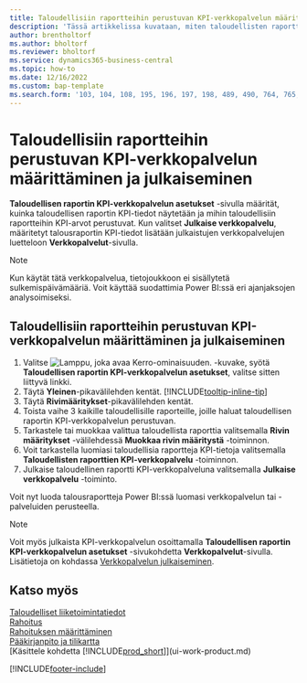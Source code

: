 ```yaml
---
title: Taloudellisiin raportteihin perustuvan KPI-verkkopalvelun määrittäminen ja julkaiseminen
description: 'Tässä artikkelissa kuvataan, miten taloudellisten raporttien KPI-tiedot näytetään tietyissä taloudellisissa raporteissa.'
author: brentholtorf
ms.author: bholtorf
ms.reviewer: bholtorf
ms.service: dynamics365-business-central
ms.topic: how-to
ms.date: 12/16/2022
ms.custom: bap-template
ms.search.form: '103, 104, 108, 195, 196, 197, 198, 489, 490, 764, 765, 766'
---
```

# <a name="set-up-and-publish-kpi-web-services-based-on-financial-reports"></a><a name="set-up-and-publish-kpi-web-services-based-on-financial-reports"></a>Taloudellisiin raportteihin perustuvan KPI-verkkopalvelun määrittäminen ja julkaiseminen

**Taloudellisen raportin KPI-verkkopalvelun asetukset** -sivulla määrität, kuinka taloudellisen raportin KPI-tiedot näytetään ja mihin taloudellisiin raportteihin KPI-arvot perustuvat. Kun valitset **Julkaise verkkopalvelu**, määritetyt talousraportin KPI-tiedot lisätään julkaistujen verkkopalvelujen luetteloon **Verkkopalvelut**-sivulla.

> [!NOTE]
> Kun käytät tätä verkkopalvelua, tietojoukkoon ei sisällytetä sulkemispäivämääriä. Voit käyttää suodattimia Power BI:ssä eri ajanjaksojen analysoimiseksi.

## <a name="set-up-and-publish-a-kpi-web-service-based-on-financial-reports"></a><a name="set-up-and-publish-a-kpi-web-service-based-on-financial-reports"></a>Taloudellisiin raportteihin perustuvan KPI-verkkopalvelun määrittäminen ja julkaiseminen
  
1. Valitse ![Lamppu, joka avaa Kerro-ominaisuuden.](media/ui-search/search_small.png "Kerro, mitä haluat tehdä") -kuvake, syötä **Taloudellisen raportin KPI-verkkopalvelun asetukset**, valitse sitten liittyvä linkki.
2. Täytä  **Yleinen**-pikavälilehden kentät. [!INCLUDE[tooltip-inline-tip](includes/tooltip-inline-tip_md.md)]
3. Täytä **Rivimääritykset**-pikavälilehden kentät.
4. Toista vaihe 3 kaikille taloudellisille raporteille, joille haluat taloudellisen raportin KPI-verkkopalvelun perustuvan.  
5. Tarkastele tai muokkaa valittua taloudellista raporttia valitsemalla **Rivin määritykset** -välilehdessä **Muokkaa rivin määritystä** -toiminnon.
6. Voit tarkastella luomiasi taloudellisia raportteja KPI-tietoja valitsemalla **Taloudellisten raporttien KPI-verkkopalvelu** -toiminnon.
7. Julkaise taloudellinen raportti KPI-verkkopalveluna valitsemalla **Julkaise verkkopalvelu** -toiminto.

Voit nyt luoda talousraportteja  Power BI:ssä luomasi verkkopalvelun tai -palveluiden perusteella.

> [!NOTE]  
> Voit myös julkaista KPI-verkkopalvelun osoittamalla **Taloudellisen raportin KPI-verkkopalvelun asetukset** -sivukohdetta **Verkkopalvelut**-sivulla. Lisätietoja on kohdassa [Verkkopalvelun julkaiseminen](across-how-publish-web-service.md).

## <a name="see-also"></a><a name="see-also"></a>Katso myös

[Taloudelliset liiketoimintatiedot](bi.md)  
[Rahoitus](finance.md)  
[Rahoituksen määrittäminen](finance-setup-finance.md)  
[Pääkirjanpito ja tilikartta](finance-general-ledger.md)  
[Käsittele kohdetta [!INCLUDE[prod_short](includes/prod_short.md)]](ui-work-product.md)

[!INCLUDE[footer-include](includes/footer-banner.md)]
